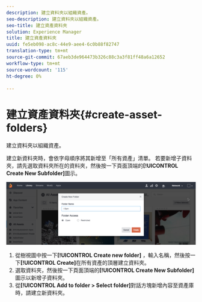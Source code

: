```yaml
---
description: 建立資料夾以組織資產。
seo-description: 建立資料夾以組織資產。
seo-title: 建立資產資料夾
solution: Experience Manager
title: 建立資產資料夾
uuid: fe5eb098-ac8c-44e9-aee4-6c0b88f82747
translation-type: tm+mt
source-git-commit: 67aeb3de964473b326c88c3a3f81ff48a6a12652
workflow-type: tm+mt
source-wordcount: '115'
ht-degree: 0%

---
```



# 建立資產資料夾{#create-asset-folders}

建立資料夾以組織資產。

建立新資料夾時，會依字母順序將其新增至「所有資產」清單。 若要新增子資料夾，請先選取資料夾所在的資料夾，然後按一下頁面頂端的&#x200B;**[!UICONTROL Create New Subfolder]**&#x200B;圖示。

![](assets/LibraryNewFolder-1024x338.png)

1. 從樹視圖中按一下&#x200B;**[!UICONTROL Create new folder]** ，輸入名稱，然後按一下&#x200B;**[!UICONTROL Create]**&#x200B;在所有資產的頂層建立資料夾。
1. 選取資料夾，然後按一下頁面頂端的&#x200B;**[!UICONTROL Create New Subfolder]**&#x200B;圖示以新增子資料夾。
1. 從&#x200B;**[!UICONTROL Add to folder > Select folder]**&#x200B;對話方塊新增內容至資產庫時，請建立新資料夾。
